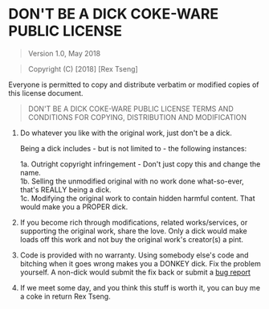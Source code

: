 # DON'T BE A DICK COKE-WARE PUBLIC LICENSE

> Version 1.0, May 2018

> Copyright (C) [2018] [Rex Tseng]
 
 Everyone is permitted to copy and distribute verbatim or modified
 copies of this license document.

> DON'T BE A DICK COKE-WARE PUBLIC LICENSE
> TERMS AND CONDITIONS FOR COPYING, DISTRIBUTION AND MODIFICATION

 1. Do whatever you like with the original work, just don't be a dick.

     Being a dick includes - but is not limited to - the following instances:

	 1a. Outright copyright infringement - Don't just copy this and change the name.  
	 1b. Selling the unmodified original with no work done what-so-ever, that's REALLY being a dick.  
	 1c. Modifying the original work to contain hidden harmful content. That would make you a PROPER dick.  

 2. If you become rich through modifications, related works/services, or supporting the original work,
 share the love. Only a dick would make loads off this work and not buy the original work's 
 creator(s) a pint.
 
 3. Code is provided with no warranty. Using somebody else's code and bitching when it goes wrong makes 
 you a DONKEY dick. Fix the problem yourself. A non-dick would submit the fix back or submit a [bug report](https://www.chiark.greenend.org.uk/~sgtatham/bugs.html)
 
 4. If we meet some day, and you think this stuff is worth it, you can buy me a coke in return Rex Tseng.
